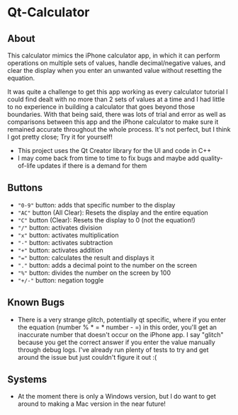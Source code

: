 # Qt-Calculator

## About
This calculator mimics the iPhone calculator app, in which it can perform operations on multiple sets of values, handle decimal/negative values, and clear the display when you enter an unwanted value without resetting the equation. 

It was quite a challenge to get this app working as every calculator tutorial I could find dealt with no more than 2 sets of values at a time and I had little to no experience in building a calculator that goes beyond those boundaries. With that being said, there was lots of trial and error as well as comparisons between this app and the iPhone calculator to make sure it remained accurate throughout the whole process. It's not perfect, but I think I got pretty close; Try it for yourself!

- This project uses the Qt Creator library for the UI and code in C++
- I may come back from time to time to fix bugs and maybe add quality-of-life updates if there is a demand for them

## Buttons
- ```"0-9"``` button: adds that specific number to the display 
- ```"AC"``` button (All Clear): Resets the display and the entire equation
- ```"C"``` button (Clear): Resets the display to 0 (not the equation!)
- ```"/"``` button: activates division
- ```"x"``` button: activates multiplication 
- ```"-"``` button: activates subtraction
- ```"+"``` button: activates addition
- ```"="``` button: calculates the result and displays it
- ```"."``` button: adds a decimal point to the number on the screen
- ```"%"``` button: divides the number on the screen by 100
- ```"+/-"``` button: negation toggle

## Known Bugs
- There is a very strange glitch, potentially qt specific, where if you enter the equation (number % * = * number - =) in this order, you'll get an inaccurate number that doesn't occur on the iPhone app. I say "glitch" because you get the correct answer if you enter the value manually through debug logs. I've already run plenty of tests to try and get around the issue but just couldn't figure it out :(

## Systems
- At the moment there is only a Windows version, but I do want to get around to making a Mac version in the near future!
